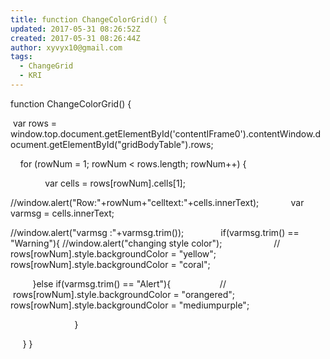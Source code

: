 ```yaml
---
title: function ChangeColorGrid() {
updated: 2017-05-31 08:26:52Z
created: 2017-05-31 08:26:44Z
author: xyvyx10@gmail.com
tags:
  - ChangeGrid
  - KRI
---
```


function ChangeColorGrid() {

 var rows = window.top.document.getElementById('contentIFrame0').contentWindow.document.getElementById("gridBodyTable").rows;

    for (rowNum = 1; rowNum < rows.length; rowNum++) {

              var cells = rows[rowNum].cells[1];

//window.alert("Row:"+rowNum+"celltext:"+cells.innerText);
            var varmsg = cells.innerText;

//window.alert("varmsg :"+varmsg.trim());
              if(varmsg.trim() == "Warning"){
//window.alert("changing style color");
                    //    rows[rowNum].style.backgroundColor = "yellow";
                        rows[rowNum].style.backgroundColor = "coral";

         }else if(varmsg.trim() == "Alert"){
                   //   rows[rowNum].style.backgroundColor = "orangered";
                          rows[rowNum].style.backgroundColor = "mediumpurple";

                          }

     }
}